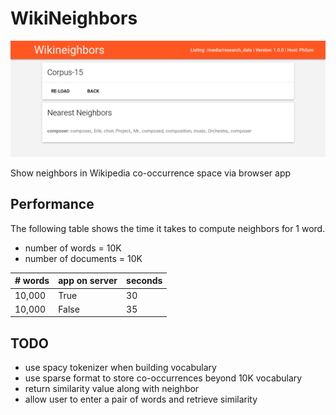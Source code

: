 # WikiNeighbors

![Example Screenshot](example.png)

Show neighbors in Wikipedia co-occurrence space via browser app

## Performance

The following table shows the time it takes to compute neighbors for 1 word.

* number of words = 10K
* number of documents = 10K

| # words | app on server  | seconds |
|---------|----------------|---------|
| 10,000  | True           | 30      |
| 10,000  | False          | 35      |



## TODO

* use spacy tokenizer when building vocabulary
* use sparse format to store co-occurrences beyond 10K vocabulary
* return similarity value along with neighbor
* allow user to enter a pair of words and retrieve similarity

